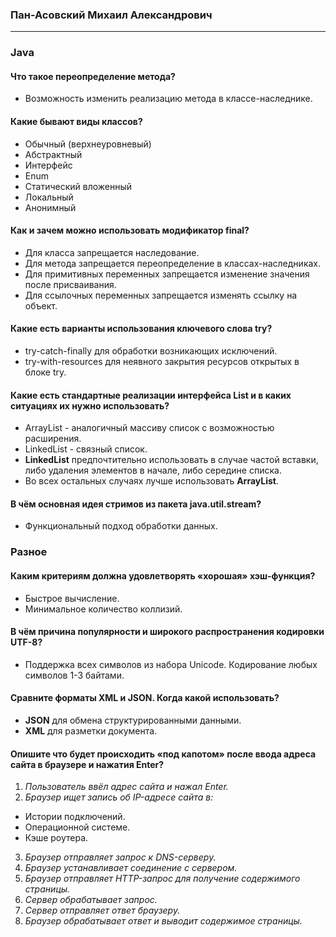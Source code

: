 ### Пан-Асовский Михаил Александрович
___
### Java

#### Что такое переопределение метода? 
+ Возможность изменить реализацию метода в классе-наследнике.

#### Какие бывают виды классов?
+ Обычный (верхнеуровневый)
+ Абстрактный
+ Интерфейс
+ Enum
+ Статический вложенный
+ Локальный
+ Анонимный

#### Как и зачем можно использовать модификатор final?
+ Для класса запрещается наследование.
+ Для метода запрещается переопределение в классах-наследниках.
+ Для примитивных переменных запрещается изменение значения после присваивания.
+ Для ссылочных переменных запрещается изменять ссылку на объект.

#### Какие есть варианты использования ключевого слова try?
+ try-catch-finally для обработки возникающих исключений.
+ try-with-resources для неявного закрытия ресурсов открытых в блоке try.

#### Какие есть стандартные реализации интерфейса List и в каких ситуациях их нужно использовать?
+ ArrayList - аналогичный массиву список с возможностью расширения.
+ LinkedList - связный список.
+ **LinkedList** предпочтительно использовать в случае частой вставки, либо удаления элементов в начале, либо середине списка.
+ Во всех остальных случаях лучше использовать **ArrayList**.

#### В чём основная идея стримов из пакета java.util.stream?
+ Функциональный подход обработки данных.

### Разное

#### Каким критериям должна удовлетворять «хорошая» хэш-функция?
+ Быстрое вычисление.
+ Минимальное количество коллизий.

#### В чём причина популярности и широкого распространения кодировки UTF-8?
+ Поддержка всех символов из набора Unicode. Кодирование любых символов 1-3 байтами.

#### Сравните форматы XML и JSON. Когда какой использовать?
+ **JSON** для обмена структурированными данными.
+ **XML** для разметки документа.

#### Опишите что будет происходить «под капотом» после ввода адреса сайта в браузере и нажатия Enter?
1. *Пользователь ввёл адрес сайта и нажал Enter.*
2. *Браузер ищет запись об IP-адресе сайта в:*
+ Истории подключений.
+ Операционной системе.
+ Кэше роутера.
3. *Браузер отправляет запрос к DNS-серверу.*
4. *Браузер устанавливает соединение с сервером.*
5. *Браузер отправляет HTTP-запрос для получение содержимого страницы.*
6. *Сервер обрабатывает запрос.*
7. *Сервер отправляет ответ браузеру.*
8. *Браузер обрабатывает ответ и выводит содержимое страницы.*


